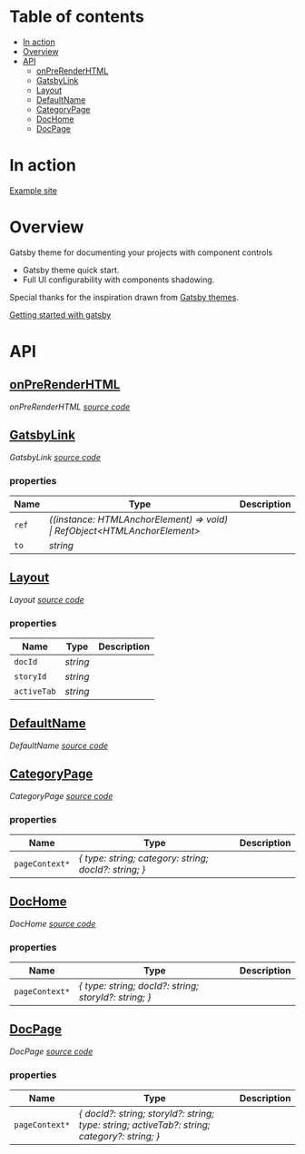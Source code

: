 # Table of contents

-   [In action](#in-action)
-   [Overview](#overview)
-   [API](#api)
    -   [<ins>onPreRenderHTML</ins>](#insonprerenderhtmlins)
    -   [<ins>GatsbyLink</ins>](#insgatsbylinkins)
    -   [<ins>Layout</ins>](#inslayoutins)
    -   [<ins>DefaultName</ins>](#insdefaultnameins)
    -   [<ins>CategoryPage</ins>](#inscategorypageins)
    -   [<ins>DocHome</ins>](#insdochomeins)
    -   [<ins>DocPage</ins>](#insdocpageins)

# In action

[Example site](https://components-storybook-6-no-docs.netlify.app/?path=/docs-test/components-actioncontainer--overview)

# Overview

Gatsby theme for documenting your projects with component controls

-   Gatsby theme quick start.
-   Full UI configurability with components shadowing.

Special thanks for the inspiration drawn from [Gatsby themes](https://github.com/LekoArts/gatsby-themes).

[Getting started with gatsby](https://component-controls.com/tutorial/getting-started/gatsby)

# API

<react-docgen-typescript path="./src" exclude="Store.tsx" />

<!-- START-REACT-DOCGEN-TYPESCRIPT -->

## <ins>onPreRenderHTML</ins>

_onPreRenderHTML [source code](https://github.com/ccontrols/component-controls/tree/master/integrations/gatsby-theme-stories/src/gatsby-ssr.tsx)_

## <ins>GatsbyLink</ins>

_GatsbyLink [source code](https://github.com/ccontrols/component-controls/tree/master/integrations/gatsby-theme-stories/src/components/GatsbyLink.tsx)_

### properties

| Name  | Type                                                                         | Description |
| ----- | ---------------------------------------------------------------------------- | ----------- |
| `ref` | _((instance: HTMLAnchorElement) => void) \| RefObject&lt;HTMLAnchorElement>_ |             |
| `to`  | _string_                                                                     |             |

## <ins>Layout</ins>

_Layout [source code](https://github.com/ccontrols/component-controls/tree/master/integrations/gatsby-theme-stories/src/components/Layout.tsx)_

### properties

| Name        | Type     | Description |
| ----------- | -------- | ----------- |
| `docId`     | _string_ |             |
| `storyId`   | _string_ |             |
| `activeTab` | _string_ |             |

## <ins>DefaultName</ins>

_DefaultName [source code](https://github.com/ccontrols/component-controls/tree/master/integrations/gatsby-theme-stories/src/pages/404.tsx)_

## <ins>CategoryPage</ins>

_CategoryPage [source code](https://github.com/ccontrols/component-controls/tree/master/integrations/gatsby-theme-stories/src/templates/CategoryPage.tsx)_

### properties

| Name           | Type                                                  | Description |
| -------------- | ----------------------------------------------------- | ----------- |
| `pageContext*` | _{ type: string; category: string; docId?: string; }_ |             |

## <ins>DocHome</ins>

_DocHome [source code](https://github.com/ccontrols/component-controls/tree/master/integrations/gatsby-theme-stories/src/templates/DocHome.tsx)_

### properties

| Name           | Type                                                  | Description |
| -------------- | ----------------------------------------------------- | ----------- |
| `pageContext*` | _{ type: string; docId?: string; storyId?: string; }_ |             |

## <ins>DocPage</ins>

_DocPage [source code](https://github.com/ccontrols/component-controls/tree/master/integrations/gatsby-theme-stories/src/templates/DocPage.tsx)_

### properties

| Name           | Type                                                                                         | Description |
| -------------- | -------------------------------------------------------------------------------------------- | ----------- |
| `pageContext*` | _{ docId?: string; storyId?: string; type: string; activeTab?: string; category?: string; }_ |             |

<!-- END-REACT-DOCGEN-TYPESCRIPT -->
